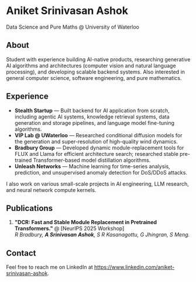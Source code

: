 # Aniket Srinivasan Ashok

Data Science and Pure Maths @ University of Waterloo

## About 

Student with experience building AI-native products, researching generative AI algorithms and architectures (computer vision and natural language processing), and developing scalable backend systems. Also interested in general computer science, software engineering, and pure mathematics. 

## Experience 
* **Stealth Startup** — Built backend for AI application from scratch, including agentic AI systems, knowledge retrieval systems, data generation and storage pipelines, and language model fine-tuning algorithms.
* **VIP Lab @ UWaterloo** — Researched conditional diffusion models for the generation and super-resolution of high-quality wind dynamics.
* **Bradbury Group** — Developed dynamic module-replacement tools for FLUX and Llama for efficient architecture search; researched stable pre-trained Transformer-based model distillation algorithms.
* **Unleash Networks** — Machine learning for time-series analysis, prediction, and unsupervised anomaly detection for DoS/DDoS attacks.

I also work on various small-scale projects in AI engineering, LLM research, and neural network compute kernels. 

## Publications
1. **"DCR: Fast and Stable Module Replacement in Pretrained Transformers."** @ [NeurIPS 2025 Workshop]\
_R Bradbury, **A Srinivasan Ashok**, S R Kasanagottu, G Jhingran, S Meng._

## Contact
Feel free to reach me on LinkedIn at https://www.linkedin.com/aniket-srinivasan-ashok.
